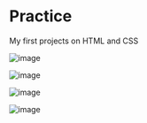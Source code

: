 # Practice
My first projects on HTML and CSS

![image](https://user-images.githubusercontent.com/101275024/164002992-3b6b3272-a4e5-4726-9a61-7564ccfebba4.png)


![image](https://user-images.githubusercontent.com/101275024/164003069-5432f521-7637-4705-9bef-d03892011359.png)


![image](https://user-images.githubusercontent.com/101275024/164003143-17a39298-b88d-4fcf-8199-8e760a8bf151.png)


![image](https://user-images.githubusercontent.com/101275024/164003236-5c904b61-dd4d-448a-967e-7e9d21e7a5bd.png)
